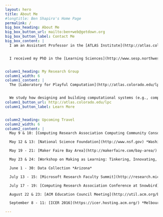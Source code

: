 ```yaml
---
layout: hero
title: About Me
#longtitle: Ben Shapiro's Home Page
permalink: /
big_box_heading: About Me
big_box_button_url: mailto:ben+web@getdown.org
big_box_button_label: Contact Me
big_box_content: |
  I am an Assistant Professor in the [ATLAS Institute](http://atlas.colorado.edu), the [Department of Computer Science](http://www.colorado.edu/cs/), and (by courtesy) the [School of Education](http://www.colorado.edu/education/) and the [Department of Information Science](http://www.colorado.edu/cmci/academics/information-science) at the [University of Colorado *Boulder*](http://colorado.edu/).


  I received my PhD in the [Learning Sciences](http://www.sesp.northwestern.edu/learning-sciences) from Northwestern University, and was a postdoctoral fellow in the [Games+Learning+Society](http://gameslearningsociety.org/) center at the [Wisconsin Institutes for Discovery](http://wid.wisc.edu/) at the [University of Wisconsin, Madison](http://wisc.edu/). I was an Independent Studies major at the [University of California, San Diego](http://ucsd.edu/), where I was a member of the [Distributed Cognition and Human-Computer Interaction](http://hci.ucsd.edu/) lab. Prior to arriving at CU, I was the McDonnell Family Professor of Engineering Education  at Tufts University.


column1_heading: My Research Group
column1_width: 6
column1_content: |
  The [Laboratory for Playful Computation](http://atlas.colorado.edu/lpc) creates  [playful](http://codingconduct.cc/Paideia-as-Paidia) and [constructionist](http://llk.media.mit.edu/courses/readings/Papert-Big-Idea.pdf) learning environments.


  We study how designing and building computational systems (e.g., computer music systems) can empower young people to learn through  pursuing  personal interests. To do so, we create new technologies for learning and investigate how people, including students and teachers, use them to learn together.
column1_button_url: http://atlas.colorado.edu/lpc
column1_button_label: Learn More


column2_heading: Upcoming Travel
column2_width: 6
column2_content: |
  May 9 & 10: [Computing Research Association Computing Community Consortium](http://cra.org/ccc/about/) *Washington, DC*

  May 12 & 13: [National Science Foundation](http://www.nsf.gov) *Washington, DC*

  May 19 - 21: [Maker Faire Bay Area](http://makerfaire.com/bay-area/) *San Francisco, CA*

  May 23 & 24: [Workshop on Making as Learning: Tinkering, Innovating, and Making In and Out of School](https://pittsburghkids.org/) *Pittsburgh, PA*

  June 1 - 30: Data Collection *Arizona*

  July 13 - 15: [Microsoft Research Faculty Summit](http://research.microsoft.com/en-us/events/fs2016/) *Redmond, WA*

  July 17 - 19: [Computing Research Association Conference at Snowbird](http://cra.org/conference-at-snowbird/) *Snowbird, UT*

  August 22 & 23: [ACM Education Council Meeting](http://util.acm.org/boards/listing.cfm?id=84) *Bay Area, CA*

  September 8 - 11: [ICER 2016](https://icer.hosting.acm.org/) *Melbourne, Australia*

---
```

